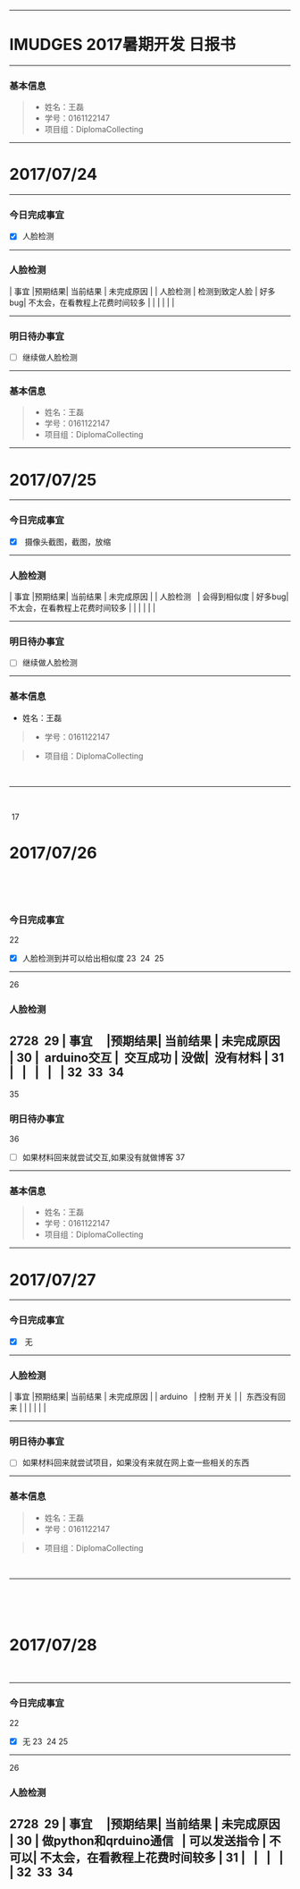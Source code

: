 
-------
# IMUDGES 2017暑期开发 日报书


-------


### 基本信息
> * 姓名：王磊
> * 学号：0161122147
> * 项目组：DiplomaCollecting

-------


# 2017/07/24

-------

### 今日完成事宜
- [x]  人脸检测


-----
### 人脸检测


| 事宜     |预期结果| 当前结果  | 未完成原因   | 
| 人脸检测   | 检测到致定人脸  | 好多bug|  不太会，在看教程上花费时间较多 |
|    |   |   |   |


------
### 明日待办事宜
- [ ] 继续做人脸检测
-------




### 基本信息
> * 姓名：王磊
> * 学号：0161122147
> * 项目组：DiplomaCollecting

-------


# 2017/07/25

-------

### 今日完成事宜
- [x]  摄像头截图，截图，放缩


-----
### 人脸检测


| 事宜     |预期结果| 当前结果  | 未完成原因   | 
| 人脸检测   | 会得到相似度  | 好多bug|  不太会，在看教程上花费时间较多 |
|    |   |   |   |


------
### 明日待办事宜
- [ ] 继续做人脸检测
-------
### 基本信息

 * 姓名：王磊

> * 学号：0161122147

> * 项目组：DiplomaCollecting

​

-------

​

​
17
# 2017/07/26

​


​

### 今日完成事宜
22
- [x]  人脸检测到并可以给出相似度
23
​
24
​
25
-----
26
### 人脸检测
27
​
28
​
29
| 事宜     |预期结果| 当前结果  | 未完成原因   | 
30
|   arduino交互 |  交互成功 | 没做|  没有材料 |
31
|    |   |   |   |
32
​
33
​
34
------
35
### 明日待办事宜
36
- [ ] 如果材料回来就尝试交互,如果没有就做博客
37
-------
### 基本信息
> * 姓名：王磊
> * 学号：0161122147
> * 项目组：DiplomaCollecting

-------


# 2017/07/27

-------

### 今日完成事宜
- [x]  无


-----
### 人脸检测


| 事宜     |预期结果| 当前结果  | 未完成原因   | 
| arduino   | 控制 开关 | |  东西没有回来 |
|    |   |   |   |


------
### 明日待办事宜
- [ ] 如果材料回来就尝试项目，如果没有来就在网上查一些相关的东西
-------
### 基本信息

> * 姓名：王磊
> * 学号：0161122147

> * 项目组：DiplomaCollecting

​

-------

​

​

# 2017/07/28

​

-------


### 今日完成事宜
22
- [x]  无
23
​
24
​
25
-----
26
### 人脸检测
27
​
28
​
29
| 事宜     |预期结果| 当前结果  | 未完成原因   | 
30
| 做python和qrduino通信   | 可以发送指令  | 不可以|  不太会，在看教程上花费时间较多 |
31
|    |   |   |   |
32
​
33
​
34
------
